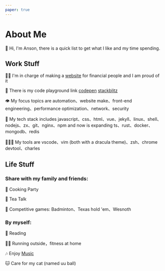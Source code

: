 ```yaml
---
paper: true
---
```


# About Me

🥳 Hi, I'm Anson, there is a quick list to get what I like and my time spending.

## Work Stuff

🧙🏼 I'm in charge of making a [website](https://www.ricequant.com) for financial people and I am proud of it

🧪 There is my code playground link [codepen](https://codepen.io/anson09/pens/public) [stackblitz](https://stackblitz.com/@anson09)

👁 My focus topics are automation、website make、front-end engineering、performance optimization、network、security

🦾 My tech stack includes javascript、css、html、vue、jekyll、linux、shell、nodejs、zx、git、nginx、npm and now is expanding ts、rust、docker、mongodb、redis

🧛🏻‍♂️ My tools are vscode、vim (both with a dracula theme)、zsh、chrome devtool、charles

## Life Stuff

### Share with my family and friends:

🥘 Cooking Party

🍵 Tea Talk

🤝 Competitive games: Badminton、Texas hold 'em、Wesnoth

### By myself:

📖 Reading

🏃🏻 Running outside，fitness at home

🎶 Enjoy [Music](https://music.163.com/#/playlist?id=488286297)

🐱 Care for my cat (named uu ball)
